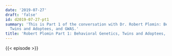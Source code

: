 ```yaml
---
date: '2019-07-27'
draft: 'false'
id: d2019-07-27-pt1
summary: 'This is Part 1 of the conversation with Dr. Robert Plomin: Behavioral Genetics,
  Twins and Adoptees, and GWAS.'
title: 'Robert Plomin Part 1: Behavioral Genetics, Twins and Adoptees, and GWAS'
---
```

{{< episode >}}
